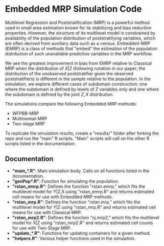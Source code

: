 # Embedded MRP Simulation Code

Multilevel Regression and Poststratification (MRP) is a powerful method used in small area estimation known for its stabilizing and bias reduction properties. However, the structure of its multilevel model is constrained by availability of the population distribution of poststratifying variables, which are often derived from auxiliary data such as a census. Embedded-MRP (EMRP) is a class of methods that "embed" the estimation of the population distribution of such unavailable predictive variables in the MRP workflow. 

We see the greatest improvement in bias from EMRP relative to Classical MRP when the distribution of $X|Z$ (following notation in our paper; the distribution of the unobserved poststratifier given the observed poststratifiers) is different in the sample relative to the population. In the simulation, we explore different cases of subdomain construction: one where the subdomain is defined by levels of $Z$ variables only and one where the subdomain is defined by the joint $Z,X$ distribution.

The simulations compare the following Embedded MRP methods:

 - WFPBB-MRP
 - Multinomial-MRP
 - Two-stage MRP

To replicate the simulation results, create a "results/" folder after forking the repo and run the "main" R scripts. "Main" scripts will call on the other R scripts listed in the documentation.

## Documentation

 - **"main_\*.R"**: Main simulation body. Calls on all functions listed in the documentation. 
 - **"genPop\*.R"**: Function for simulating the population.
 - **"rstan_emrp.R"**: Defines the function "rstan.emrp," which fits the multilevel model for Y|Z,X using "rstan_emrp.R" and returns estimated cell means for use with Embedded MRP methods.
 - **"rstan_mrp.R"**: Defines the function "rstan.mrp," which fits the multilevel model for Y|Z using "rstan_mrp.R" and returns estimated cell means for use with Classical MRP.
 - **"rstan_mrp2.R"**: Defines the function "nj.mrp2," which fits the multilevel model for X|Z using "rstan_mrp2.R" and returns estimated cell counts for use with Two-Stage MRP.
 - **"update_\*.R"**: Functions for updating containers for a given method. 
 - **"helpers.R"**: Various helper functions used in the simulation. 